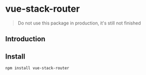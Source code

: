 # vue-stack-router

> Do not use this package in production, it's still not finished

## Introduction

## Install

```bash
npm install vue-stack-router
```